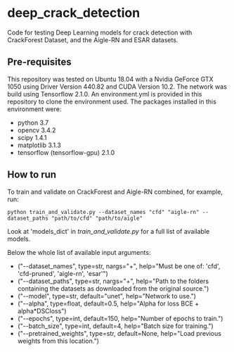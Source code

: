 # deep_crack_detection
Code for testing Deep Learning models for crack detection with CrackForest Dataset, and the Aigle-RN and ESAR datasets.

## Pre-requisites
This repository was tested on Ubuntu 18.04 with a Nvidia GeForce GTX 1050 using Driver Version 440.82 and CUDA Version 10.2. The network was build using Tensorflow 2.1.0. An environment.yml is provided in this repository to clone the environment used. The packages installed in this environment were:
* python 3.7
* opencv 3.4.2
* scipy 1.4.1
* matplotlib 3.1.3
* tensorflow (tensorflow-gpu) 2.1.0

## How to run
To train and validate on CrackForest and Aigle-RN combined, for example, run:
```
python train_and_validate.py --dataset_names "cfd" "aigle-rn" --dataset_paths "path/to/cfd" "path/to/aigle"
```

Look at 'models_dict' in _train_and_validate.py_ for a full list of available models.

Below the whole list of available input arguments:

* ("--dataset_names", type=str, nargs="+",
                        help="Must be one of: 'cfd', 'cfd-pruned', 'aigle-rn', 'esar'")
* ("--dataset_paths", type=str, nargs="+",
                    help="Path to the folders containing the datasets as downloaded from the original source.")
* ("--model", type=str, default="unet", help="Network to use.")
* ("--alpha", type=float, default=0.5, help="Alpha for loss BCE + alpha*DSCloss")
* ("--epochs", type=int, default=150, help="Number of epochs to train.")
* ("--batch_size", type=int, default=4, help="Batch size for training.")
* ("--pretrained_weights", type=str, default=None,
                    help="Load previous weights from this location.")
